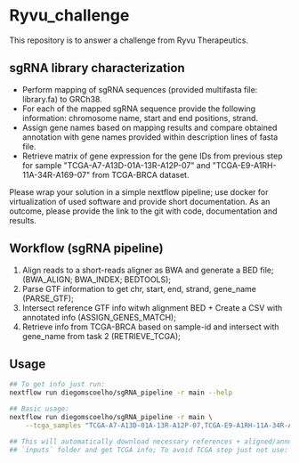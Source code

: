 # Ryvu_challenge

This repository is to answer a challenge from Ryvu Therapeutics.

## sgRNA library characterization

* Perform mapping of sgRNA sequences (provided multifasta file: library.fa) to GRCh38.
* For each of the mapped sgRNA sequence provide the following information: chromosome name, start and end positions, strand.
* Assign gene names based on mapping results and compare obtained annotation with gene names provided within description lines of fasta file.
* Retrieve matrix of gene expression for the gene IDs from previous step for sample "TCGA-A7-A13D-01A-13R-A12P-07" and "TCGA-E9-A1RH-11A-34R-A169-07" from TCGA-BRCA dataset. 

Please wrap your solution in a simple nextflow pipeline; use docker for virtualization of used software and provide short documentation. 
As an outcome, please provide the link to the git with code, documentation and results.

## Workflow (sgRNA pipeline)

1) Align reads to a short-reads aligner as BWA and generate a BED file; (BWA_ALIGN; BWA_INDEX; BEDTOOLS);
2) Parse GTF information to get chr, start, end, strand, gene_name (PARSE_GTF);
3) Intersect reference GTF info witwh alignment BED + Create a CSV with annotated info (ASSIGN_GENES_MATCH);
4) Retrieve info from TCGA-BRCA based on sample-id and intersect with gene_name from task 2 (RETRIEVE_TCGA);

## Usage

```sh
## To get info just run:
nextflow run diegomscoelho/sgRNA_pipeline -r main --help

## Basic usage:
nextflow run diegomscoelho/sgRNA_pipeline -r main \
    --tcga_samples "TCGA-A7-A13D-01A-13R-A12P-07,TCGA-E9-A1RH-11A-34R-A169-07"

## This will automatically download necessary references + aligned/annotate reads in
## `inputs` folder and get TCGA info; To avoid TCGA step just not use: `--tcga_samples` flag

```